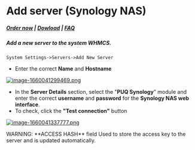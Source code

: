 # Add server (Synology NAS)

#####  [Order now](https://panel.puqcloud.com/index.php?rp=/store/whmcs-module-synology) | [Dowload](https://download.puqcloud.com/WHMCS/servers/PUQ_WHMCS-Synology/) | [FAQ](https://faq.puqcloud.com/)

##### Add a new server to the system WHMCS.

```
System Settings->Servers->Add New Server
```

- Enter the correct **Name** and **Hostname**

[![image-1660041299469.png](https://doc.puq.info/uploads/images/gallery/2022-08/scaled-1680-/image-1660041299469.png)](https://doc.puq.info/uploads/images/gallery/2022-08/image-1660041299469.png)

- In the **Server Details** section, select the "**PUQ Synology**" module and enter the correct **username** and **password** for the **Synology NAS web interface**.
- To check, click the **"Test connection"** button

[![image-1660041337777.png](https://doc.puq.info/uploads/images/gallery/2022-08/scaled-1680-/image-1660041337777.png)](https://doc.puq.info/uploads/images/gallery/2022-08/image-1660041337777.png)

<p class="callout warning">WARNING: **ACCESS HASH** field Used to store the access key to the server and is updated automatically.</p>